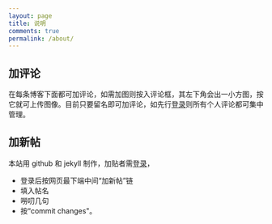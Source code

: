 ```yaml
---
layout: page
title: 说明
comments: true
permalink: /about/
---
```


## 加评论
在每条博客下面都可加评论，如需加图则按入评论框，其左下角会出一小方图，按它就可上传图像。目前只要留名即可加评论，如先行[登录](https://disqus.com/profile/login/)则所有个人评论都可集中管理。

## 加新帖
本站用 github 和 jekyll 制作，加贴者需[登录](https://github.com/login)，
  * 登录后按网页最下端中间“加新帖”链
  * 填入帖名
  * 嘮叨几句
  * 按“commit changes"。


